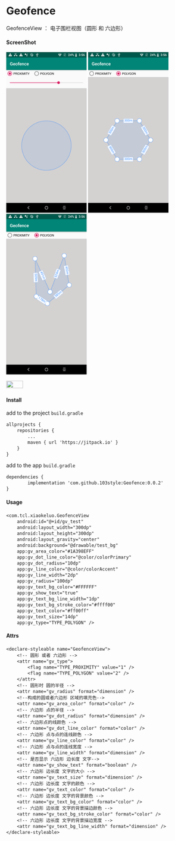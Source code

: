 # Geofence


GeofenceView  ： 电子围栏视图（圆形 和 六边形）

#### ScreenShot

<img src="https://github.com/103style/Geofence/blob/master/screenshot/Screenshot1.png"  height="432" width="216">  <img src="https://github.com/103style/Geofence/blob/master/screenshot/Screenshot2.png"  height="432" width="216">  <img src="https://github.com/103style/Geofence/blob/master/screenshot/Screenshot3.png"  height="432" width="216">

<img src="http:..." width = 30% height = 30% />

#### Install
add to the project `build.gradle`
```
allprojects {
    repositories {
        ...
        maven { url 'https://jitpack.io' }
    }
}
```
add to the app  `build.gradle`
```
dependencies {
        implementation 'com.github.103style:Geofence:0.0.2'
}

```


#### Usage
```
<com.tcl.xiaokeluo.GeofenceView
    android:id="@+id/gv_test"
    android:layout_width="300dp"
    android:layout_height="300dp"
    android:layout_gravity="center"
    android:background="@drawable/test_bg"
    app:gv_area_color="#1A398EFF"
    app:gv_dot_line_color="@color/colorPrimary"
    app:gv_dot_radius="10dp"
    app:gv_line_color="@color/colorAccent"
    app:gv_line_width="2dp"
    app:gv_radius="100dp"
    app:gv_text_bg_color="#FFFFFF"
    app:gv_show_text="true"
    app:gv_text_bg_line_width="1dp"
    app:gv_text_bg_stroke_color="#ffff00"
    app:gv_text_color="#ff00ff"
    app:gv_text_size="14dp"
    app:gv_type="TYPE_POLYGON" />
```

#### Attrs
```
<declare-styleable name="GeofenceView">
    <!-- 圆形 或者 六边形 -->
    <attr name="gv_type">
        <flag name="TYPE_PROXIMITY" value="1" />
        <flag name="TYPE_POLYGON" value="2" />
    </attr>
    <!-- 圆形时 圆的半径 -->
    <attr name="gv_radius" format="dimension" />
    <!--构成的圆或者六边形 区域的填充色-->
    <attr name="gv_area_color" format="color" />
    <!-- 六边形 点的半径 -->
    <attr name="gv_dot_radius" format="dimension" />
    <!-- 六边形点的线颜色 -->
    <attr name="gv_dot_line_color" format="color" />
    <!-- 六边形 点与点的连线颜色 -->
    <attr name="gv_line_color" format="color" />
    <!-- 六边形 点与点的连线宽度 -->
    <attr name="gv_line_width" format="dimension" />
    <!-- 是否显示 六边形 边长度 文字-->
    <attr name="gv_show_text" format="boolean" />
    <!-- 六边形 边长度 文字的大小 -->
    <attr name="gv_text_size" format="dimension" />
    <!-- 六边形 边长度 文字的颜色 -->
    <attr name="gv_text_color" format="color" />
    <!-- 六边形 边长度 文字的背景颜色 -->
    <attr name="gv_text_bg_color" format="color" />
    <!-- 六边形 边长度 文字的背景描边颜色 -->
    <attr name="gv_text_bg_stroke_color" format="color" />
    <!-- 六边形 边长度 文字的背景描边宽度 -->
    <attr name="gv_text_bg_line_width" format="dimension" />
</declare-styleable>
```
